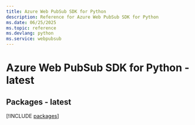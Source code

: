 ```yaml
---
title: Azure Web PubSub SDK for Python
description: Reference for Azure Web PubSub SDK for Python
ms.date: 06/25/2025
ms.topic: reference
ms.devlang: python
ms.service: webpubsub
---
```

# Azure Web PubSub SDK for Python - latest
## Packages - latest
[!INCLUDE [packages](web-pubsub-index.md)]
